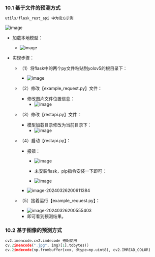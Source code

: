 ### 10.1 基于文件的预测方式

```python
utils/flask_rest_api 中为官方示例
```

![image](https://github.com/CoderSuHang/TensorRT-Learning-Note/assets/104765251/a7fb8b36-6ac5-4c46-89b3-56291bb20ff1)


* 加载本地模型：
  * ![image](https://github.com/CoderSuHang/TensorRT-Learning-Note/assets/104765251/c1a1e7db-66ad-4407-92e4-d6c467fc1905)

* 实现步骤：
  * （1）将flask中的两个py文件粘贴到yolov5的根目录下：
    * ![image](https://github.com/CoderSuHang/TensorRT-Learning-Note/assets/104765251/d4af8c3b-d689-43c1-8cc7-34ea8331129d)

  * （2）修改【example_request.py】文件：
    * 修改图片文件位置信息：
      * ![image](https://github.com/CoderSuHang/TensorRT-Learning-Note/assets/104765251/90783e9e-8171-4cc0-b491-c21f19194744)

  * （3）修改【restapi.py】文件：
    * 模型加载目录修改为当前目录下：
      * ![image](https://github.com/CoderSuHang/TensorRT-Learning-Note/assets/104765251/183c3c45-b987-4647-b718-8c48ab61bca5)

  * （4）启动【restapi.py】：
    * 报错：
      * ![image](https://github.com/CoderSuHang/TensorRT-Learning-Note/assets/104765251/0123d86e-816c-4d20-bd45-84f09da22d61)

      * 未安装flask，pip指令安装一下即可：
      * ![image](https://github.com/CoderSuHang/TensorRT-Learning-Note/assets/104765251/2b90c9f1-ffb5-49b5-8ea6-b2c4a7f7a790)

    * ![image-20240326200611384](C:\Users\10482\AppData\Roaming\Typora\typora-user-images\image-20240326200611384.png)
  * （5）接着运行【example_request.py】：
    * ![image-20240326200555403](C:\Users\10482\AppData\Roaming\Typora\typora-user-images\image-20240326200555403.png)
    * 即可看到预测结果。

### 10.2 基于图像的预测方式

```python
cv2.imencode.cv2.imdecode 搭配使用
cv.2imencode(".jpg", img)[1].tobytes()
cv.2imdecode(np.frombuffer(xxx, dtype=np.uint8), cv2.IMREAD_COLOR)
```

